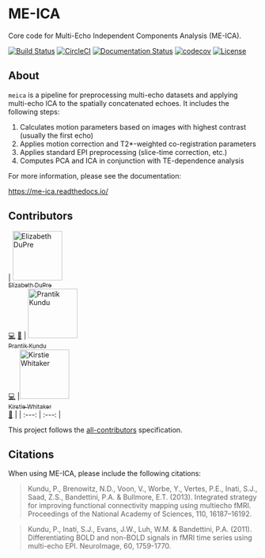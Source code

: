 # ME-ICA

Core code for Multi-Echo Independent Components Analysis (ME-ICA).

[![Build Status](https://travis-ci.org/emdupre/me-ica.svg?branch=shotgun)](https://travis-ci.org/emdupre/me-ica) [![CircleCI](https://circleci.com/gh/emdupre/me-ica/tree/py3.svg?style=shield&circle-token=:circle-token)](https://circleci.com/gh/emdupre/me-ica)
[![Documentation Status](https://readthedocs.org/projects/me-ica/badge/?version=latest)](http://me-ica.readthedocs.io/en/latest/?badge=latest)
[![codecov](https://codecov.io/gh/emdupre/me-ica/branch/shotgun/graph/badge.svg)](https://codecov.io/gh/emdupre/me-ica) [![License](https://img.shields.io/badge/License-LGPL%202.0-blue.svg)](https://opensource.org/licenses/LGPL-2.1)

## About

`meica` is a pipeline for preprocessing multi-echo datasets and applying multi-echo ICA to the spatially concatenated echoes. It includes the following steps:

1. Calculates motion parameters based on images with highest contrast (usually the first echo)
2. Applies motion correction and T2*-weighted co-registration parameters
3. Applies standard EPI preprocessing (slice-time correction, etc.)
4. Computes PCA and ICA in conjunction with TE-dependence analysis

For more information, please see the documentation:

https://me-ica.readthedocs.io/

## Contributors

| [<img src="https://avatars.githubusercontent.com/emdupre?s=100" width="100" alt="Elizabeth DuPre" /><br /><sub>Elizabeth DuPre</sub>](http://emdupre.me)<br />[💻](https://github.com/emdupre/me-ica/commits?author=emdupre) [📖](https://github.com/emdupre/me-ica/commits?author=emdupre) | [<img src="https://github.com/prantikk" width="100" alt="Prantik Kundu" /><br /><sub>Prantik Kundu</sub>](http://www.mountsinai.org/profiles/prantik-kundu)<br />[💻](https://github.com/emdupre/me-ica/commits?author=prantikk) |[<img src="https://avatars.githubusercontent.com/KirstieJane?s=100" width="100" alt="Kirstie Whitaker" /><br /><sub>Kirstie Whitaker</sub>](http://whitakerlab.github.io)<br />[📖](https://github.com/emdupre/me-ica/commits?author=KirstieJane) |
| :---: | :---: |


This project follows the [all-contributors](https://github.com/kentcdodds/all-contributors) specification.

## Citations
When using ME-ICA, please include the following citations:

> Kundu, P., Brenowitz, N.D., Voon, V., Worbe, Y., Vertes, P.E., Inati, S.J., Saad, Z.S., Bandettini, P.A. & Bullmore, E.T. (2013). Integrated strategy for improving functional connectivity mapping using multiecho fMRI. Proceedings of the National Academy of Sciences, 110, 16187–16192.



> Kundu, P., Inati, S.J., Evans, J.W., Luh, W.M. & Bandettini, P.A. (2011). Differentiating BOLD and non-BOLD signals in fMRI time series using multi-echo EPI. NeuroImage, 60, 1759-1770.
